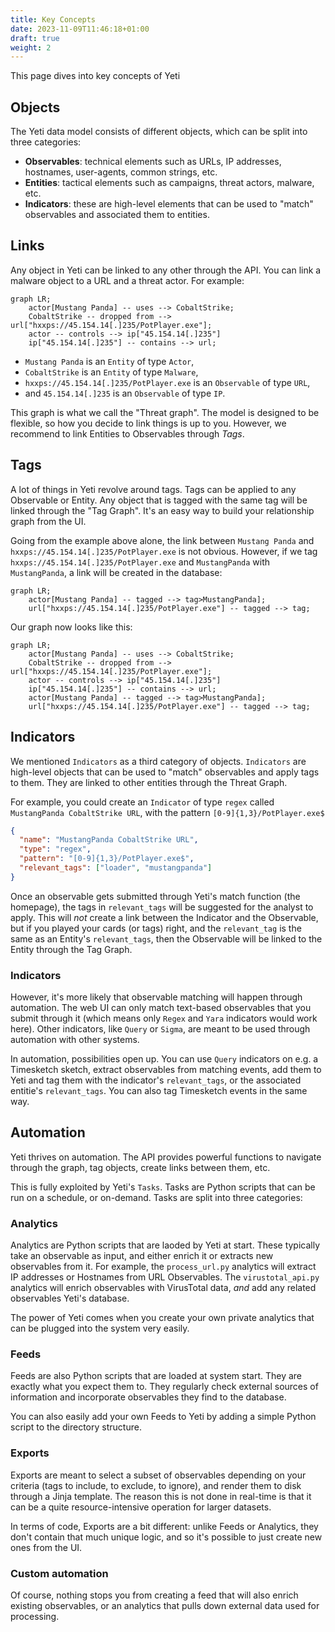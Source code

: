 ```yaml
---
title: Key Concepts
date: 2023-11-09T11:46:18+01:00
draft: true
weight: 2
---
```


This page dives into key concepts of Yeti

## Objects

The Yeti data model consists of different objects, which can be split into three
categories:

- **Observables**: technical elements such as URLs, IP addresses, hostnames,
  user-agents, common strings, etc.
- **Entities**: tactical elements such as campaigns, threat actors, malware,
  etc.
- **Indicators**: these are high-level elements that can be used to "match"
  observables and associated them to entities.

## Links

Any object in Yeti can be linked to any other through the API. You can link a
malware object to a URL and a threat actor. For example:

```mermaid
graph LR;
    actor[Mustang Panda] -- uses --> CobaltStrike;
    CobaltStrike -- dropped from --> url["hxxps://45.154.14[.]235/PotPlayer.exe"];
    actor -- controls --> ip["45.154.14[.]235"]
    ip["45.154.14[.]235"] -- contains --> url;
```

- `Mustang Panda` is an `Entity` of type `Actor`,
- `CobaltStrike` is an `Entity` of type `Malware`,
- `hxxps://45.154.14[.]235/PotPlayer.exe` is an `Observable` of type `URL`,
- and `45.154.14[.]235` is an `Observable` of type `IP`.

This graph is what we call the "Threat graph". The model is designed to be
flexible, so how you decide to link things is up to you. However, we recommend
to link Entities to Observables through _Tags_.

## Tags

A lot of things in Yeti revolve around tags. Tags can be applied to any
Observable or Entity. Any object that is tagged with the same tag will be linked
through the "Tag Graph". It's an easy way to build your relationship graph from
the UI.

Going from the example above alone, the link between `Mustang Panda` and
`hxxps://45.154.14[.]235/PotPlayer.exe` is not obvious. However, if we tag
`hxxps://45.154.14[.]235/PotPlayer.exe` and `MustangPanda` with `MustangPanda`,
a link will be created in the database:

```mermaid
graph LR;
    actor[Mustang Panda] -- tagged --> tag>MustangPanda];
    url["hxxps://45.154.14[.]235/PotPlayer.exe"] -- tagged --> tag;
```

Our graph now looks like this:

```mermaid
graph LR;
    actor[Mustang Panda] -- uses --> CobaltStrike;
    CobaltStrike -- dropped from --> url["hxxps://45.154.14[.]235/PotPlayer.exe"];
    actor -- controls --> ip["45.154.14[.]235"]
    ip["45.154.14[.]235"] -- contains --> url;
    actor[Mustang Panda] -- tagged --> tag>MustangPanda];
    url["hxxps://45.154.14[.]235/PotPlayer.exe"] -- tagged --> tag;
```

## Indicators

We mentioned `Indicators` as a third category of objects. `Indicators` are
high-level objects that can be used to "match" observables and apply tags to
them. They are linked to other entities through the Threat Graph.

For example, you could create an `Indicator` of type `regex` called
`MustangPanda CobaltStrike URL`, with the pattern `[0-9]{1,3}/PotPlayer.exe$`

```json
{
  "name": "MustangPanda CobaltStrike URL",
  "type": "regex",
  "pattern": "[0-9]{1,3}/PotPlayer.exe$",
  "relevant_tags": ["loader", "mustangpanda"]
}
```

Once an observable gets submitted through Yeti's match function (the homepage),
the tags in `relevant_tags` will be suggested for the analyst to apply. This
will _not_ create a link between the Indicator and the Observable, but if you
played your cards (or tags) right, and the `relevant_tag` is the same as an
Entity's `relevant_tags`, then the Observable will be linked to the Entity
through the Tag Graph.

### Indicators

However, it's more likely that observable matching will happen through
automation. The web UI can only match text-based observables that you submit
through it (which means only `Regex` and `Yara` indicators would work here).
Other indicators, like `Query` or `Sigma`, are meant to be used through
automation with other systems.

In automation, possibilities open up. You can use `Query` indicators on e.g. a
Timesketch sketch, extract observables from matching events, add them to Yeti
and tag them with the indicator's `relevant_tags`, or the associated entitie's
`relevant_tags`. You can also tag Timesketch events in the same way.

## Automation

Yeti thrives on automation. The API provides powerful functions to navigate
through the graph, tag objects, create links between them, etc.

This is fully exploited by Yeti's `Tasks`. Tasks are Python scripts that can be
run on a schedule, or on-demand. Tasks are split into three categories:

### Analytics

Analytics are Python scripts that are laoded by Yeti at start. These typically
take an observable as input, and either enrich it or extracts new observables
from it. For example, the `process_url.py` analytics will extract IP addresses
or Hostnames from URL Observables. The `virustotal_api.py` analytics will enrich
observables with VirusTotal data, _and_ add any related observables Yeti's
database.

The power of Yeti comes when you create your own private analytics that can be
plugged into the system very easily.

### Feeds

Feeds are also Python scripts that are loaded at system start. They are exactly
what you expect them to. They regularly check external sources of information
and incorporate observables they find to the database.

You can also easily add your own Feeds to Yeti by adding a simple Python script
to the directory structure.

### Exports

Exports are meant to select a subset of observables depending on your criteria
(tags to include, to exclude, to ignore), and render them to disk through a
Jinja template. The reason this is not done in real-time is that it can be a
quite resource-intensive operation for larger datasets.

In terms of code, Exports are a bit different: unlike Feeds or Analytics, they
don't contain that much unique logic, and so it's possible to just create
new ones from the UI.

### Custom automation

Of course, nothing stops you from creating a feed that will also enrich existing
observables, or an analytics that pulls down external data used for processing.
